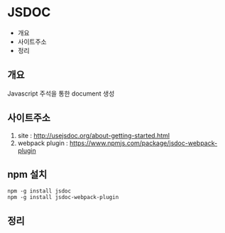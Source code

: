# JSDOC

* 개요
* 사이트주소
* 정리

## 개요
Javascript 주석을 통한 document 생성
    
## 사이트주소

  1. site : http://usejsdoc.org/about-getting-started.html
  2. webpack plugin : https://www.npmjs.com/package/jsdoc-webpack-plugin

## npm 설치

    npm -g install jsdoc
    npm -g install jsdoc-webpack-plugin

## 정리



